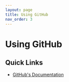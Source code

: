 ```yaml
---
layout: page
title: Using GitHub
nav_order: 3
---
```


# Using GitHub

## Quick Links

* [GitHub's Documentation](https://docs.github.com/en)
